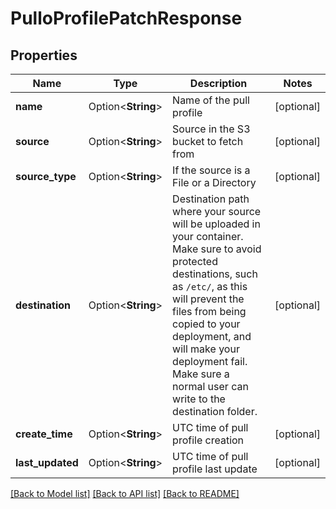 # PulloProfilePatchResponse

## Properties

Name | Type | Description | Notes
------------ | ------------- | ------------- | -------------
**name** | Option<**String**> | Name of the pull profile | [optional]
**source** | Option<**String**> | Source in the S3 bucket to fetch from | [optional]
**source_type** | Option<**String**> | If the source is a File or a Directory | [optional]
**destination** | Option<**String**> | Destination path where your source will be uploaded in your container. Make sure to avoid protected destinations, such as `/etc/`, as this will prevent the files from being copied to your deployment, and will make your deployment fail. Make sure a normal user can write to the destination folder. | [optional]
**create_time** | Option<**String**> | UTC time of pull profile creation | [optional]
**last_updated** | Option<**String**> | UTC time of pull profile last update | [optional]

[[Back to Model list]](../README.md#documentation-for-models) [[Back to API list]](../README.md#documentation-for-api-endpoints) [[Back to README]](../README.md)



